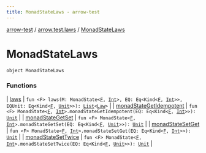 ```yaml
---
title: MonadStateLaws - arrow-test
---
```


[arrow-test](../../index.html) / [arrow.test.laws](../index.html) / [MonadStateLaws](./index.html)

# MonadStateLaws

`object MonadStateLaws`

### Functions

| [laws](laws.html) | `fun <F> laws(M: MonadState<`[`F`](laws.html#F)`, `[`Int`](https://kotlinlang.org/api/latest/jvm/stdlib/kotlin/-int/index.html)`>, EQ: Eq<Kind<`[`F`](laws.html#F)`, `[`Int`](https://kotlinlang.org/api/latest/jvm/stdlib/kotlin/-int/index.html)`>>, EQUnit: Eq<Kind<`[`F`](laws.html#F)`, `[`Unit`](https://kotlinlang.org/api/latest/jvm/stdlib/kotlin/-unit/index.html)`>>): `[`List`](https://kotlinlang.org/api/latest/jvm/stdlib/kotlin.collections/-list/index.html)`<`[`Law`](../-law/index.html)`>` |
| [monadStateGetIdempotent](monad-state-get-idempotent.html) | `fun <F> MonadState<`[`F`](monad-state-get-idempotent.html#F)`, `[`Int`](https://kotlinlang.org/api/latest/jvm/stdlib/kotlin/-int/index.html)`>.monadStateGetIdempotent(EQ: Eq<Kind<`[`F`](monad-state-get-idempotent.html#F)`, `[`Int`](https://kotlinlang.org/api/latest/jvm/stdlib/kotlin/-int/index.html)`>>): `[`Unit`](https://kotlinlang.org/api/latest/jvm/stdlib/kotlin/-unit/index.html) |
| [monadStateGetSet](monad-state-get-set.html) | `fun <F> MonadState<`[`F`](monad-state-get-set.html#F)`, `[`Int`](https://kotlinlang.org/api/latest/jvm/stdlib/kotlin/-int/index.html)`>.monadStateGetSet(EQ: Eq<Kind<`[`F`](monad-state-get-set.html#F)`, `[`Unit`](https://kotlinlang.org/api/latest/jvm/stdlib/kotlin/-unit/index.html)`>>): `[`Unit`](https://kotlinlang.org/api/latest/jvm/stdlib/kotlin/-unit/index.html) |
| [monadStateSetGet](monad-state-set-get.html) | `fun <F> MonadState<`[`F`](monad-state-set-get.html#F)`, `[`Int`](https://kotlinlang.org/api/latest/jvm/stdlib/kotlin/-int/index.html)`>.monadStateSetGet(EQ: Eq<Kind<`[`F`](monad-state-set-get.html#F)`, `[`Int`](https://kotlinlang.org/api/latest/jvm/stdlib/kotlin/-int/index.html)`>>): `[`Unit`](https://kotlinlang.org/api/latest/jvm/stdlib/kotlin/-unit/index.html) |
| [monadStateSetTwice](monad-state-set-twice.html) | `fun <F> MonadState<`[`F`](monad-state-set-twice.html#F)`, `[`Int`](https://kotlinlang.org/api/latest/jvm/stdlib/kotlin/-int/index.html)`>.monadStateSetTwice(EQ: Eq<Kind<`[`F`](monad-state-set-twice.html#F)`, `[`Unit`](https://kotlinlang.org/api/latest/jvm/stdlib/kotlin/-unit/index.html)`>>): `[`Unit`](https://kotlinlang.org/api/latest/jvm/stdlib/kotlin/-unit/index.html) |


